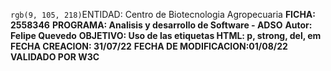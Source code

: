 `rgb(9, 105, 218)`ENTIDAD: Centro de Biotecnologia Agropecuaria
  **FICHA: 2558346**
  **PROGRAMA: Analisis y desarrollo de Software - ADSO**
  **Autor: Felipe Quevedo**
  **OBJETIVO: Uso de las etiquetas HTML: p, strong, del, em**
  **FECHA CREACION: 31/07/22**
  **FECHA DE MODIFICACION:01/08/22**
  **VALIDADO POR W3C** 
